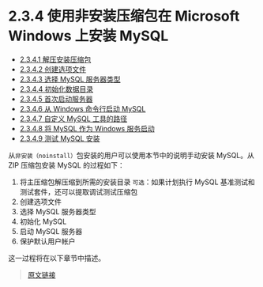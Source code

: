 # 2.3.4 使用非安装压缩包在 Microsoft Windows 上安装 MySQL

- [2.3.4.1 解压安装压缩包](/2/2.3/2.3.4/2.3.4.1/windows-extract-archive.html)
- [2.3.4.2 创建选项文件](/2/2.3/2.3.4/2.3.4.2/windows-create-option-file.html)
- [2.3.4.3 选择 MySQL 服务器类型](/2/2.3/2.3.4/2.3.4.3/windows-select-server.html)
- [2.3.4.4 初始化数据目录](/2/2.3/2.3.4/2.3.4.4/windows-initialize-data-directory.html)
- [2.3.4.5 首次启动服务器](/2/2.3/2.3.4/2.3.4.5/windows-server-first-start.html)
- [2.3.4.6 从 Windows 命令行启动 MySQL](/2/2.3/2.3.4/2.3.4.6/windows-start-command-line.html)
- [2.3.4.7 自定义 MySQL 工具的路径](/2/2.3/2.3.4/2.3.4.7/mysql-installation-windows-path.html)
- [2.3.4.8 将 MySQL 作为 Windows 服务启动](/2/2.3/2.3.4/2.3.4.8/windows-start-service.html)
- [2.3.4.9 测试 MySQL 安装](/2/2.3/2.3.4/2.3.4.9/windows-testing.html)

从`非安装（noinstall）`包安装的用户可以使用本节中的说明手动安装 MySQL。从 ZIP 压缩包安装 MySQL 的过程如下：

1. 将主压缩包解压缩到所需的安装目录
  `可选`：如果计划执行 MySQL 基准测试和测试套件，还可以提取调试测试压缩包
2. 创建选项文件
3. 选择 MySQL 服务器类型
4. 初始化 MySQL
5. 启动 MySQL 服务器
6. 保护默认用户帐户

这一过程将在以下章节中描述。

> [原文链接](https://dev.mysql.com/doc/refman/8.0/en/windows-install-archive.html)
